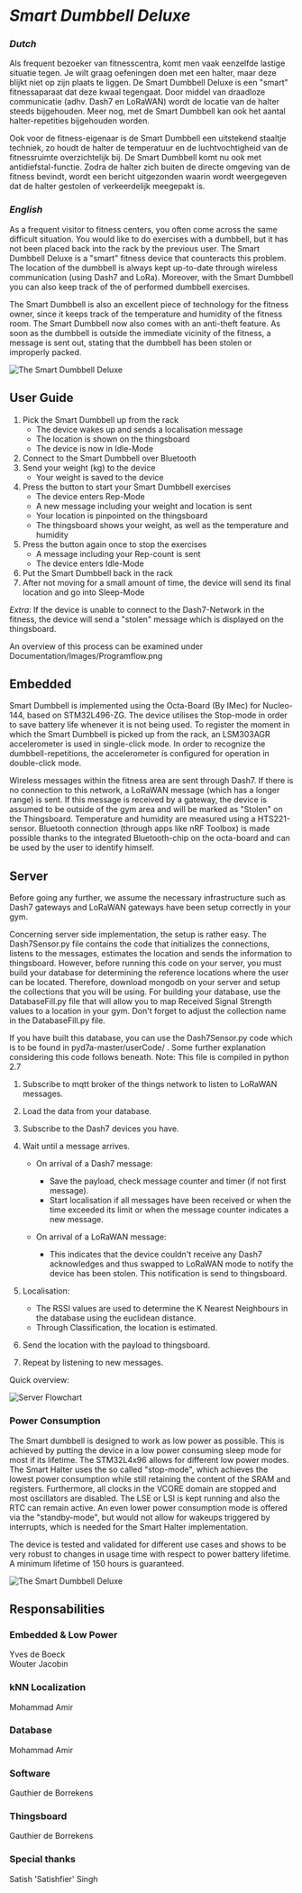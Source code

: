 # _*Smart Dumbbell Deluxe*_

### _Dutch_
Als frequent bezoeker van fitnesscentra, komt men vaak eenzelfde lastige situatie tegen. Je wilt graag oefeningen doen met een halter, maar deze blijkt niet op zijn plaats te liggen. De Smart Dumbbell Deluxe is een "smart" fitnessaparaat dat deze kwaal tegengaat. Door middel van draadloze communicatie (adhv. Dash7 en LoRaWAN) wordt de locatie van de halter steeds bijgehouden. Meer nog, met de Smart Dumbbell kan ook het aantal halter-repetities bijgehouden worden. 

Ook voor de fitness-eigenaar is de Smart Dumbbell een uitstekend staaltje techniek, zo houdt de halter de temperatuur en de luchtvochtigheid van de fitnessruimte overzichtelijk bij. De Smart Dumbbell komt nu ook met antidiefstal-functie. Zodra de halter zich buiten de directe omgeving van de fitness bevindt, wordt een bericht uitgezonden waarin wordt weergegeven dat de halter gestolen of verkeerdelijk meegepakt is.

### _English_
As a frequent visitor to fitness centers, you often come across the same difficult situation. You would like to do exercises with a dumbbell, but it has not been placed back into the rack by the previous user. The Smart Dumbbell Deluxe is a "smart" fitness device that counteracts this problem. The location of the dumbbell is always kept up-to-date through wireless communication (using Dash7 and LoRa). Moreover, with the Smart Dumbbell you can also keep track of the of performed dumbbell exercises.

The Smart Dumbbell is also an excellent piece of technology for the fitness owner, since it keeps track of the temperature and humidity of the fitness room. The Smart Dumbbell now also comes with an anti-theft feature. As soon as the dumbbell is outside the immediate vicinity of the fitness, a message is sent out, stating that the dumbbell has been stolen or improperly packed.

![The Smart Dumbbell Deluxe](documentation/images/SmartDumbbell1.jpg)

## User Guide

1. Pick the Smart Dumbbell up from the rack 
   - The device wakes up and sends a localisation message
   - The location is shown on the thingsboard
   - The device is now in Idle-Mode
2. Connect to the Smart Dumbbell over Bluetooth
3. Send your weight (kg) to the device
   - Your weight is saved to the device
3. Press the button to start your Smart Dumbbell exercises
   - The device enters Rep-Mode
   - A new message including your weight and location is sent
   - Your location is pinpointed on the thingsboard
   - The thingsboard shows your weight, as well as the temperature and humidity
4. Press the button again once to stop the exercises
   - A message including your Rep-count is sent
   - The device enters Idle-Mode
5. Put the Smart Dumbbell back in the rack
6. After not moving for a small amount of time, the device will send its final location and go into Sleep-Mode

_Extra_: If the device is unable to connect to the Dash7-Network in the fitness, the device will send a "stolen" message which is displayed on the thingsboard.

An overview of this process can be examined under Documentation/Images/Programflow.png

## Embedded

Smart Dumbbell is implemented using the Octa-Board (By IMec) for Nucleo-144, based on STM32L496-ZG. The device utilises the Stop-mode in order to save battery life whenever it is not being used. To register the moment in which the Smart Dumbbell is picked up from the rack, an LSM303AGR accelerometer is used in single-click mode. In order to recognize the dumbbell-repetitions, the accelerometer is configured for operation in double-click mode. 

Wireless messages within the fitness area are sent through Dash7. If there is no connection to this network, a LoRaWAN message (which has a longer range) is sent. If this message is received by a gateway, the device is assumed to be outside of the gym area and will be marked as "Stolen" on the Thingsboard.
Temperature and humidity are measured using a HTS221-sensor. Bluetooth connection (through apps like nRF Toolbox) is made possible thanks to the integrated Bluetooth-chip on the octa-board and can be used by the user to identify himself.


## Server

Before going any further, we assume the necessary infrastructure such as Dash7 gateways and LoRaWAN gateways have been setup correctly in your gym.

Concerning server side implementation, the setup is rather easy. The Dash7Sensor.py file contains the code that initializes the connections, listens to the messages, estimates the location and sends the information to thingsboard. However, before running this code on your server, you must build your database for determining the reference locations where the user can be located. Therefore, download mongodb on your server and setup the collections that you will be using. For building your database, use the DatabaseFill.py file that will allow you to map Received Signal Strength values to a location in your gym.
Don't forget to adjust the collection name in the DatabaseFill.py file.

If you have built this database, you can use the Dash7Sensor.py code which is to be found in pyd7a-master/userCode/ . Some further explanation considering this code follows beneath.
Note: This file is compiled in python 2.7

1. Subscribe to mqtt broker of the things network to listen to LoRaWAN messages.
2. Load the data from your database.
3. Subscribe to the Dash7 devices you have.
4. Wait until a message arrives.
   - On arrival of a Dash7 message:
      - Save the payload, check message counter and timer (if not first message).
      - Start localisation if all messages have been received or when the time exceeded its limit 
         or when the message counter indicates a new message.
   
   - On arrival of a LoRaWAN message:
      - This indicates that the device couldn't receive any Dash7 acknowledges and thus swapped to LoRaWAN mode
         to notify the device has been stolen. This notification is send to thingsboard.

5. Localisation:
      - The RSSI values are used to determine the K Nearest Neighbours in the database using the euclidean distance.
      - Through Classification, the location is estimated.
6. Send the location with the payload to thingsboard.
7. Repeat by listening to new messages.

Quick overview:


![Server Flowchart](documentation/images/Software-flowchart.png)


### Power Consumption
The Smart dumbbell is designed to work as low power as possible. This is achieved by putting the device in a low power consuming sleep mode for most if its lifetime. The STM32L4x96 allows for different low power modes. The Smart Halter uses the so called "stop-mode", which achieves the lowest power consumption while still retaining the content of the SRAM and registers. Furthermore, all clocks in the VCORE domain are stopped and most oscillators are disabled. The LSE or LSI is kept running and also the RTC can remain active. An even lower power consumption mode is offered via the "standby-mode", but would not allow for wakeups triggered by interrupts, which is needed for the Smart Halter implementation.  

The device is tested and validated for different use cases and shows to be very robust to changes in usage time with respect to power battery lifetime. A minimum lifetime of 150 hours is guaranteed. 

![The Smart Dumbbell Deluxe](documentation/images/SmartDumbbell2.jpg)

## Responsabilities
### Embedded & Low Power
Yves de Boeck  
Wouter Jacobin

### kNN Localization
Mohammad Amir 

### Database 
Mohammad Amir

### Software
Gauthier de Borrekens

### Thingsboard
Gauthier de Borrekens

### Special thanks 
Satish 'Satishfier' Singh 
